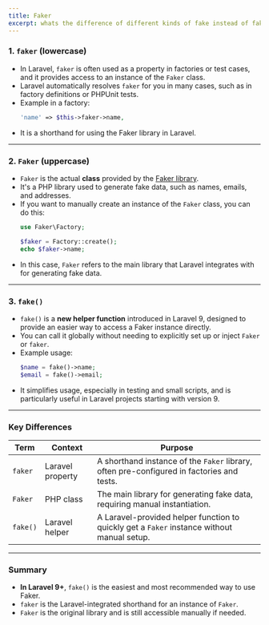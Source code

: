 ```yaml
---
title: Faker
excerpt: whats the difference of different kinds of fake instead of fake and real
---
```

### 1. **`faker`** (lowercase)
- In Laravel, `faker` is often used as a property in factories or test cases, and it provides access to an instance of the `Faker` class.
- Laravel automatically resolves `faker` for you in many cases, such as in factory definitions or PHPUnit tests.
- Example in a factory:
  ```php
  'name' => $this->faker->name,
  ```
- It is a shorthand for using the Faker library in Laravel.

---

### 2. **`Faker`** (uppercase)
- `Faker` is the actual **class** provided by the [Faker library](https://fakerphp.github.io/).
- It's a PHP library used to generate fake data, such as names, emails, and addresses.
- If you want to manually create an instance of the `Faker` class, you can do this:
  ```php
  use Faker\Factory;

  $faker = Factory::create();
  echo $faker->name;
  ```
- In this case, `Faker` refers to the main library that Laravel integrates with for generating fake data.

---

### 3. **`fake()`**
- `fake()` is a **new helper function** introduced in Laravel 9, designed to provide an easier way to access a Faker instance directly.
- You can call it globally without needing to explicitly set up or inject `Faker` or `faker`.
- Example usage:
  ```php
  $name = fake()->name;
  $email = fake()->email;
  ```
- It simplifies usage, especially in testing and small scripts, and is particularly useful in Laravel projects starting with version 9.

---

### Key Differences
| **Term**  | **Context**  | **Purpose**  |
|-----------|--------------|--------------|
| `faker`   | Laravel property | A shorthand instance of the `Faker` library, often pre-configured in factories and tests. |
| `Faker`   | PHP class     | The main library for generating fake data, requiring manual instantiation. |
| `fake()`  | Laravel helper | A Laravel-provided helper function to quickly get a `Faker` instance without manual setup. |

---

### Summary
- **In Laravel 9+**, `fake()` is the easiest and most recommended way to use Faker.
- `faker` is the Laravel-integrated shorthand for an instance of `Faker`.
- `Faker` is the original library and is still accessible manually if needed.